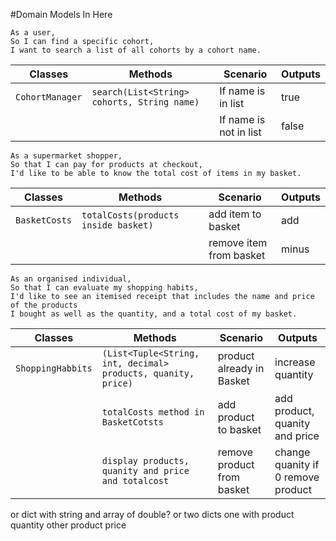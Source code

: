 #Domain Models In Here
```
As a user,
So I can find a specific cohort,
I want to search a list of all cohorts by a cohort name.
```

| Classes         | Methods                                     | Scenario               | Outputs |
|-----------------|---------------------------------------------|------------------------|---------|
| `CohortManager` | `search(List<String> cohorts, String name)` | If name is in list     | true    |
|                 |                                             | If name is not in list | false   |



```
As a supermarket shopper,
So that I can pay for products at checkout,
I'd like to be able to know the total cost of items in my basket.
```

| Classes         | Methods                                     | Scenario               | Outputs |
|-----------------|---------------------------------------------|------------------------|---------|
| `BasketCosts`	  | `totalCosts(products inside basket)`		| add item to basket     | add	   |
|			      |                                             | remove item from basket| minus   |


```
As an organised individual,
So that I can evaluate my shopping habits,
I'd like to see an itemised receipt that includes the name and price of the products
I bought as well as the quantity, and a total cost of my basket.
```

| Classes         | Methods                                              | Scenario                  | Outputs							|
|-----------------|------------------------------------------------------|---------------------------|----------------------------------|
|`ShoppingHabbits`|`(List<Tuple<String, int, decimal> products, quanity, price)`  | product already in Basket |increase quantity					|
|                 |  `totalCosts method in BasketCotsts`				 | add product to basket	 |add product, quanity and price    |
|				  | `display products, quanity and price and totalcost`	 | remove product from basket|change quanity if 0 remove product|
or dict with string and array of double?
or two dicts one with product quantity other product price
